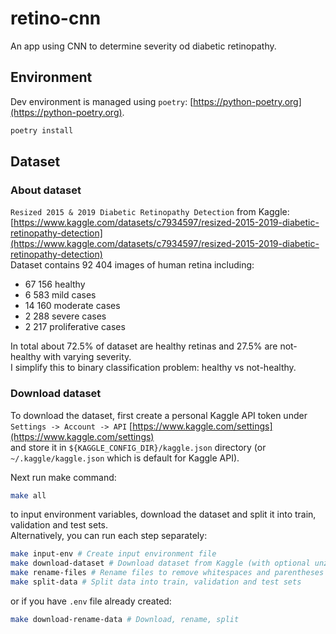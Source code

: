 # retino-cnn
An app using CNN to determine severity od diabetic retinopathy.

## Environment
Dev environment is managed using `poetry`: [https://python-poetry.org](https://python-poetry.org).
```bash
poetry install
```

## Dataset

### About dataset
`Resized 2015 & 2019 Diabetic Retinopathy Detection` from Kaggle: [https://www.kaggle.com/datasets/c7934597/resized-2015-2019-diabetic-retinopathy-detection](https://www.kaggle.com/datasets/c7934597/resized-2015-2019-diabetic-retinopathy-detection)  
Dataset contains 92 404 images of human retina including:
- 67 156 healthy
- 6 583 mild cases
- 14 160 moderate cases
- 2 288 severe cases
- 2 217 proliferative cases  

In total about 72.5% of dataset are healthy retinas and 27.5% are not-healthy with varying severity.   
I simplify this to binary classification problem: healthy vs not-healthy.

### Download dataset
To download the dataset, first create a personal Kaggle API token under  
`Settings -> Account -> API`  [https://www.kaggle.com/settings](https://www.kaggle.com/settings)  
and store it in `${KAGGLE_CONFIG_DIR}/kaggle.json` directory (or `~/.kaggle/kaggle.json` which is default for Kaggle API).

Next run make command:
```bash
make all
```
to input environment variables, download the dataset and split it into train, validation and test sets.   
Alternatively, you can run each step separately:
```bash
make input-env # Create input environment file
make download-dataset # Download dataset from Kaggle (with optional unzipping)
make rename-files # Rename files to remove whitespaces and parentheses
make split-data # Split data into train, validation and test sets
```
or if you have `.env` file already created:
```bash
make download-rename-data # Download, rename, split
```
